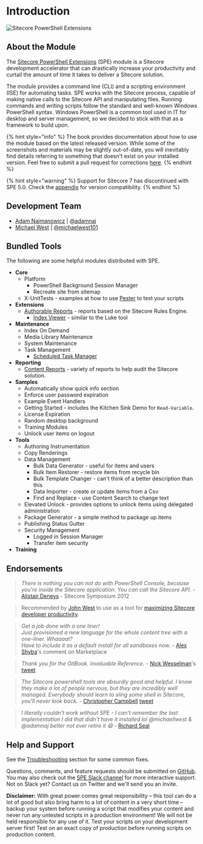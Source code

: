 # Introduction

![Sitecore PowerShell Extensions](.gitbook/assets/readme-console-ise.png)

## About the Module

The [Sitecore PowerShell Extensions](https://marketplace.sitecore.net/Modules/Sitecore_PowerShell_console.aspx) \(SPE\) module is a Sitecore development accelerator that can drastically increase your productivity and curtail the amount of time it takes to deliver a Sitecore solution.

The module provides a command line \(CLI\) and a scripting environment \(ISE\) for automating tasks. SPE works with the Sitecore process, capable of making native calls to the Sitecore API and manipulating files. Running commands and writing scripts follow the standard and well-known Windows PowerShell syntax. Windows PowerShell is a common tool used in IT for desktop and server management, so we decided to stick with that as a framework to build upon.

{% hint style="info" %}
The book provides documentation about how to use the module based on the latest released version. While some of the screenshots and materials may be slightly out-of-date, you will inevitably find details referring to something that doesn't exist on your installed version. Feel free to submit a pull request for corrections [here](https://github.com/SitecorePowerShell/Book).
{% endhint %}

{% hint style="warning" %}
Support for Sitecore 7 has discontinued with SPE 5.0. Check the [appendix](appendix/README.md) for version compatibility.
{% endhint %}

## Development Team

* [Adam Najmanowicz](https://blog.najmanowicz.com/) \| [@adamnaj](https://twitter.com/adamnaj) 
* [Michael West](https://michaellwest.blogspot.com/) \| [@michaelwest101](https://twitter.com/MichaelWest101)

## Bundled Tools

The following are some helpful modules distributed with SPE.

* **Core**
  * Platform
    * PowerShell Background Session Manager
    * Recreate site from sitemap
  * X-UnitTests - examples at how to use [Pester](https://github.com/pester/Pester) to test your scripts
* **Extensions**
  * [Authorable Reports](modules/integration-points/reports/authoring-reports.md) - reports based on the Sitecore Rules Engine.
    * [Index Viewer](modules/integration-points/toolbox.md) - similar to the Luke tool
* **Maintenance**
  * Index On Demand
  * Media Library Maintenance
  * System Maintenance
  * Task Management
    * [Scheduled Task Manager](modules/integration-points/toolbox.md)
* **Reporting**
  * [Content Reports](modules/integration-points/reports/) - variety of reports to help audit the Sitecore solution.
* **Samples**
  * Automatically show quick info section
  * Enforce user password expiration
  * Example Event Handlers
  * Getting Started - includes the Kitchen Sink Demo for `Read-Variable`.
  * License Expiration
  * Random desktop background
  * Training Modules
  * Unlock user items on logout
* **Tools**
  * Authoring Instrumentation
  * Copy Renderings
  * Data Management
    * Bulk Data Generator - useful for items and users
    * Bulk Item Restorer - restore items from recycle bin
    * Bulk Template Changer - can't think of a better description than this
    * Data Importer - create or update items from a Csv
    * Find and Replace - use Content Search to change text
  * Elevated Unlock - provides options to unlock items using delegated administration
  * Package Generator - a simple method to package up items
  * Publishing Status Gutter
  * Security Management
    * Logged in Session Manager
    * Transfer item security
* **Training**

## Endorsements

> _There is nothing you can not do with PowerShell Console, because you're inside the Sitecore application. You can call the Sitecore API._ - [Alistair Deneys](https://twitter.com/adeneys) - Sitecore Symposium 2012

> Recommended by [John West](https://twitter.com/sitecorejohn) to use as a tool for [maximizing Sitecore developer productivity](https://www.sitecore.net/learn/blogs/technical-blogs/john-west-sitecore-blog/posts/2015/02/maximize-sitecore-developer-productivity.aspx).

> _Get a job done with a one liner!  
> Just provisioned a new language for the whole content tree with a one-liner. Whaaaat?  
> Have to include it as a default install for all sandboxes now._ - [Alex Shyba](https://marketplace.sitecore.net/Modules/Sitecore_PowerShell_console.aspx)'s comment on Marketplace

> _Thank you for the GitBook. Invaluable Reference._ - [Nick Wesselman](https://twitter.com/techphoria414)'s [tweet](https://twitter.com/techphoria414/status/632033887632289792)

> _The Sitecore powershell tools are absurdly good and helpful. I know they make a lot of people nervous, but they are incredibly well managed. Everybody should learn to sling some shell in Sitecore, you'll never look back._ - [Christopher Campbell](https://twitter.com/RehbellOne) [tweet](https://twitter.com/RehbellOne/status/1058048820435607552)

> _I literally couldn't work without SPE - I can't remember the last implementation I did that _didn't_ have it installed lol_
> _@michaellwest & @adamnaj better not ever retire it :smile:_ - [Richard Seal](https://twitter.com/rich_seal)

## Help and Support

See the [Troubleshooting](troubleshooting.md) section for some common fixes.

Questions, comments, and feature requests should be submitted on [GitHub](https://git.io/spe). You may also check out the [SPE Slack channel](https://sitecorechat.slack.com/messages/module-spe/) for more interactive support. Not on Slack yet? Contact us on Twitter and we'll send you an invite.

**Disclaimer:** With great power comes great responsibility – this tool can do a lot of good but also bring harm to a lot of content in a very short time – backup your system before running a script that modifies your content and never run any untested scripts in a production environment! We will not be held responsible for any use of it. Test your scripts on your development server first! Test on an exact copy of production before running scripts on production content.

